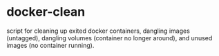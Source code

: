 # docker-clean
script for cleaning up exited docker containers, dangling images (untagged), dangling volumes (container no longer around), and unused images (no container running).
